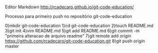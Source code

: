 Editor Markdown
http://rcadecaro.github.io/git-code-education/

Processo para primeiro push no repositório git-code-education

0)mkdir git-code-education
1)cd git-code-education
2)touch README.md
3)git init
4)vim README.md
5)git add README.md
6)git commit -m "primeira alteracao de arquivo readme"
7)git remote add origin https://github.com/rcadecaro/git-code-education.git
8)git push origin master
